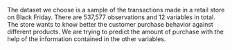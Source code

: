 The dataset we choose is a sample of the transactions made in a retail store on Black Friday. There are 537,577 observations and 12 variables in total. The store wants to know better the customer purchase behavior against different products. We are trying to predict the amount of purchase with the help of the information contained in the other variables.
